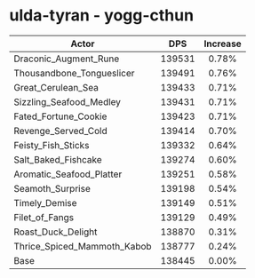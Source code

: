 # ulda-tyran - yogg-cthun
| Actor | DPS | Increase |
|---|:---:|:---:|
|Draconic_Augment_Rune|139531|0.78%|
|Thousandbone_Tongueslicer|139491|0.76%|
|Great_Cerulean_Sea|139433|0.71%|
|Sizzling_Seafood_Medley|139431|0.71%|
|Fated_Fortune_Cookie|139423|0.71%|
|Revenge_Served_Cold|139414|0.70%|
|Feisty_Fish_Sticks|139332|0.64%|
|Salt_Baked_Fishcake|139274|0.60%|
|Aromatic_Seafood_Platter|139251|0.58%|
|Seamoth_Surprise|139198|0.54%|
|Timely_Demise|139149|0.51%|
|Filet_of_Fangs|139129|0.49%|
|Roast_Duck_Delight|138870|0.31%|
|Thrice_Spiced_Mammoth_Kabob|138777|0.24%|
|Base|138445|0.00%|
